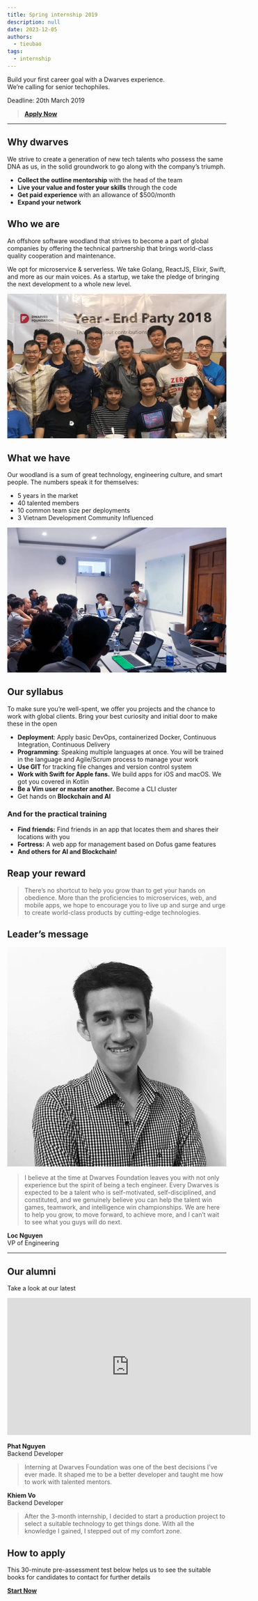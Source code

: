 ```yaml
---
title: Spring internship 2019
description: null
date: 2023-12-05
authors:
  - tieubao
tags:
  - internship
---
```


Build your first career goal with a Dwarves experience.<br>
We’re calling for senior techophiles.

Deadline: 20th March 2019

> [**Apply Now**](#)

---

## Why dwarves

We strive to create a generation of new tech talents who possess the same DNA as us, in the solid groundwork to go along with the company’s triumph.

- **Collect the outline mentorship** with the head of the team
- **Live your value and foster your skills** through the code
- **Get paid experience** with an allowance of $500/month
- **Expand your network**

## Who we are

An offshore software woodland that strives to become a part of global companies by offering the technical partnership that brings world-class quality cooperation and maintenance.

We opt for microservice & serverless. We take Golang, ReactJS, Elixir, Swift, and more as our main voices. As a startup, we take the pledge of bringing the next development to a whole new level.

![Year-End Party 2018](assets/Who-we-are@2x.webp)

## What we have

Our woodland is a sum of great technology, engineering culture, and smart people. The numbers speak it for themselves:

- 5 years in the market
- 40 talented members
- 10 common team size per deployments
- 3 Vietnam Development Community Influenced

![Team meeting](assets/What-we-have@2x.webp)

## Our syllabus

To make sure you’re well-spent, we offer you projects and the chance to work with global clients. Bring your best curiosity and initial door to make these in the open

- **Deployment**: Apply basic DevOps, containerized Docker, Continuous Integration, Continuous Delivery
- **Programming**: Speaking multiple languages at once. You will be trained in the language and Agile/Scrum process to manage your work
- **Use GIT** for tracking file changes and version control system
- **Work with Swift for Apple fans.** We build apps for iOS and macOS. We got you covered in Kotlin
- **Be a Vim user or master another.** Become a CLI cluster
- Get hands on **Blockchain and AI**

### And for the practical training

- **Find friends:** Find friends in an app that locates them and shares their locations with you
- **Fortress:** A web app for management based on Dofus game features
- **And others for AI and Blockchain!**

## Reap your reward

> There’s no shortcut to help you grow than to get your hands on obedience. More than the proficiencies to microservices, web, and mobile apps, we hope to encourage you to live up and surge and urge to create world-class products by cutting-edge technologies.

## Leader’s message

![Loc Nguyen](assets/locnguyen@2x.webp)

> I believe at the time at Dwarves Foundation leaves you with not only experience but the spirit of being a tech engineer. Every Dwarves is expected to be a talent who is self-motivated, self-disciplined, and constituted, and we genuinely believe you can help the talent win games, teamwork, and intelligence win championships. We are here to help you grow, to move forward, to achieve more, and I can’t wait to see what you guys will do next.

**Loc Nguyen**  
VP of Engineering

---

## Our alumni

Take a look at our latest

<iframe width="560" height="315" src="https://www.youtube.com/embed/FWW6hve0GR8" frameborder="0" allowfullscreen></iframe>

**Phat Nguyen**  
Backend Developer

> Interning at Dwarves Foundation was one of the best decisions I’ve ever made. It shaped me to be a better developer and taught me how to work with talented mentors.

**Khiem Vo**  
Backend Developer

> After the 3-month internship, I decided to start a production project to select a suitable technology to get things done. With all the knowledge I gained, I stepped out of my comfort zone.

## How to apply

This 30-minute pre-assessment test below helps us to see the suitable books for candidates to contact for further details

[**Start Now**](#)
